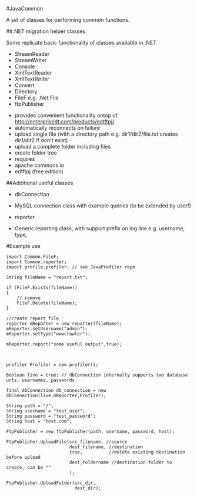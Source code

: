 #JavaCommon

A set of classes for performing common functions.

##.NET migration helper classes

Some replicate basic functionality of classes available in .NET 
- StreamReader
- StreamWriter 
- Console
- XmlTextReader
- XmlTextWriter
- Convert
- Directory
- FileF e.g. .Net File
- ftpPublisher
 * provides convenient functionality ontop of http://enterprisedt.com/products/edtftpj/
 * automatically reconnects on failure
 * upload single file (with a directory path e.g. dir1/dir2/file.txt creates dir1/dir2 if don't exist)
 * upload a complete folder including files
 * create folder tree
 * requires 
  * apache commons io
  * edtftpj (free edition)

##Additional useful classes
- dbConnection
 * MySQL connection class with example queries (to be extended by user!)
- reporter
 * Generic reporting class, with support prefix on log line e.g. username, type, 


#Example use
```
import Common.FileF;
import Common.reporter;
import profile.profiler; // see JavaProfiler repo

String fileName = "report.txt";

if (FileF.Exists(fileName))
{
    // remove
    FileF.Delete(fileName);
}

//create report file
reporter mReporter = new reporter(fileName);
mReporter.setUsername("admin");
mReporter.setType("wwwcrawler");

mReporter.report("some useful output",true);



profiler Profiler = new profiler();

Boolean live = true; // dbConnection internally supports two database urls, usernames, passwords

final dbConnection db_connection = new dbConnection(live,mReporter,Profiler);

String path = "/";
String username = "test_user";
String password = "test_password";
String host = "host.com";

FtpPublisher = new ftpPublisher(path, username, password, host);

FtpPublisher.UploadFile(src_filename, //source 
                        dest_filename, //destination
                        true,          //delete existing destination before upload
                        dest_foldername //destination folder to create, can be ""
                        );
                        
FtpPublisher.UploadFolder(src_dir,
                          dest_dir);
```


